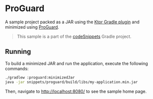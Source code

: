 # ProGuard

A sample project packed as a JAR using the [Ktor Gradle plugin](https://ktor.io/docs/fatjar.html) and minimized using [ProGuard](https://www.guardsquare.com/manual/home).
> This sample is a part of the [codeSnippets](../../README.md) Gradle project.

## Running

To build a minimized JAR and run the application, execute the following commands:
```bash
./gradlew :proguard:minimizedJar
java -jar snippets/proguard/build/libs/my-application.min.jar
```

Then, navigate to [http://localhost:8080/](http://localhost:8080/) to see the sample home page.
